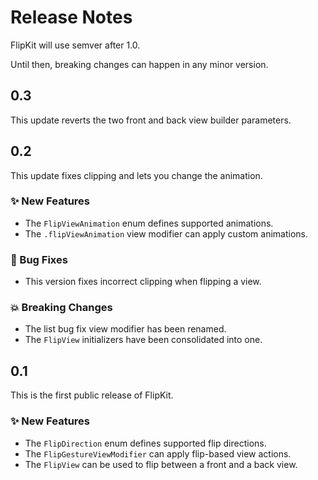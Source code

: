 # Release Notes

FlipKit will use semver after 1.0. 

Until then, breaking changes can happen in any minor version.



## 0.3

This update reverts the two front and back view builder parameters.



## 0.2

This update fixes clipping and lets you change the animation.

### ✨ New Features

* The `FlipViewAnimation` enum defines supported animations.
* The `.flipViewAnimation` view modifier can apply custom animations.

### 🐛 Bug Fixes

* This version fixes incorrect clipping when flipping a view. 

### 💥 Breaking Changes

* The list bug fix view modifier has been renamed. 
* The `FlipView` initializers have been consolidated into one. 



## 0.1

This is the first public release of FlipKit.

### ✨ New Features

* The `FlipDirection` enum defines supported flip directions.
* The `FlipGestureViewModifier` can apply flip-based view actions.
* The `FlipView` can be used to flip between a front and a back view.
